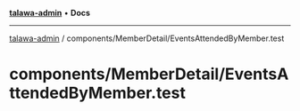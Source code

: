 [**talawa-admin**](../../../README.md) • **Docs**

***

[talawa-admin](../../../modules.md) / components/MemberDetail/EventsAttendedByMember.test

# components/MemberDetail/EventsAttendedByMember.test
